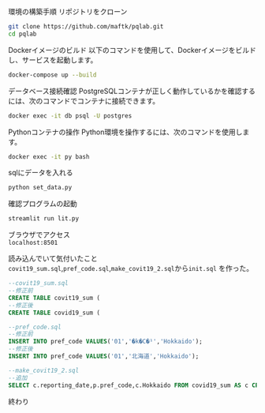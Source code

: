 環境の構築手順
リポジトリをクローン

```bash
git clone https://github.com/maftk/pqlab.git
cd pqlab
```
Dockerイメージのビルド 以下のコマンドを使用して、Dockerイメージをビルドし、サービスを起動します。
```bash
docker-compose up --build
```
データベース接続確認 PostgreSQLコンテナが正しく動作しているかを確認するには、次のコマンドでコンテナに接続できます。

```bash
docker exec -it db psql -U postgres
```
Pythonコンテナの操作 Python環境を操作するには、次のコマンドを使用します。
```bash
docker exec -it py bash
```

sqlにデータを入れる
```bash
python set_data.py
```
確認プログラムの起動
```bash
streamlit run lit.py
```
ブラウザでアクセス\
`localhost:8501`

読み込んでいて気付いたこと
`covit19_sum.sql`,`pref_code.sql`,`make_covit19_2.sql`から`init.sql`
を作った。
```sql
--covit19_sum.sql
--修正前
CREATE TABLE covit19_sum (
--修正後
CREATE TABLE covid19_sum (

--pref_code.sql
--修正前
INSERT INTO pref_code VALUES('01','�k�C�¹','Hokkaido');
--修正後
INSERT INTO pref_code VALUES('01','北海道','Hokkaido');

--make_covit19_2.sql
--追加
SELECT c.reporting_date,p.pref_code,c.Hokkaido FROM covid19_sum AS c CROSS JOIN pref_code AS p WHERE p.pref_code='01' UNION
```
終わり
